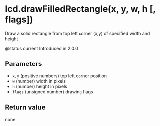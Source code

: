 # lcd.drawFilledRectangle\(x, y, w, h \[, flags\]\)

Draw a solid rectangle from top left corner \(x,y\) of specified width and height

@status current Introduced in 2.0.0

## Parameters

* `x,y` \(positive numbers\) top left corner position
* `w` \(number\) width in pixels
* `h` \(number\) height in pixels
* `flags` \(unsigned number\) drawing flags

## Return value

none

